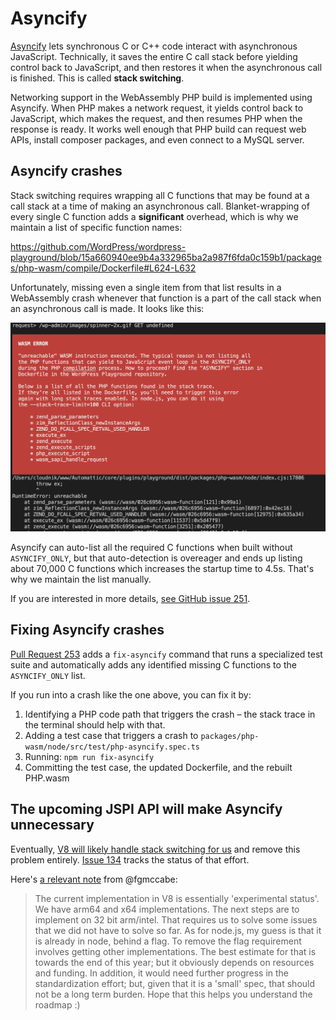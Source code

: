 # Asyncify

[Asyncify](https://emscripten.org/docs/porting/asyncify.html) lets synchronous C or C++ code interact with asynchronous JavaScript. Technically, it saves the entire C call stack before yielding control back to JavaScript, and then restores it when the asynchronous call is finished. This is called **stack switching**.

Networking support in the WebAssembly PHP build is implemented using Asyncify. When PHP makes a network request, it yields control back to JavaScript, which makes the request, and then resumes PHP when the response is ready. It works well enough that PHP build can request web APIs, install composer packages, and even connect to a MySQL server.

## Asyncify crashes

Stack switching requires wrapping all C functions that may be found at a call stack at a time of making an asynchronous call. Blanket-wrapping of every single C function adds a **significant** overhead, which is why we maintain a list of specific function names:

https://github.com/WordPress/wordpress-playground/blob/15a660940ee9b4a332965ba2a987f6fda0c159b1/packages/php-wasm/compile/Dockerfile#L624-L632

Unfortunately, missing even a single item from that list results in a WebAssembly crash whenever that function is a part of the call stack when an asynchronous call is made. It looks like this:

![A screenshot of an asyncify error in the terminal](../../static/img/asyncify-error.png)

Asyncify can auto-list all the required C functions when built without `ASYNCIFY_ONLY`, but that auto-detection is overeager and ends up listing about 70,000 C functions which increases the startup time to 4.5s. That's why we maintain the list manually.

If you are interested in more details, [see GitHub issue 251](https://github.com/WordPress/wordpress-playground/issues/251).

## Fixing Asyncify crashes

[Pull Request 253](https://github.com/WordPress/wordpress-playground/pull/253) adds a `fix-asyncify` command that runs a specialized test suite and automatically adds any identified missing C functions to the `ASYNCIFY_ONLY` list.

If you run into a crash like the one above, you can fix it by:

1. Identifying a PHP code path that triggers the crash – the stack trace in the terminal should help with that.
2. Adding a test case that triggers a crash to `packages/php-wasm/node/src/test/php-asyncify.spec.ts`
3. Running: `npm run fix-asyncify`
4. Committing the test case, the updated Dockerfile, and the rebuilt PHP.wasm

## The upcoming JSPI API will make Asyncify unnecessary

Eventually, [V8 will likely handle stack switching for us](https://github.com/WordPress/wordpress-playground/issues/134) and remove this problem entirely. [Issue 134](https://github.com/WordPress/wordpress-playground/issues/134) tracks the status of that effort.

Here's [a relevant note](https://github.com/fgmccabe) from @fgmccabe:

> The current implementation in V8 is essentially 'experimental status'. We have arm64 and x64 implementations.
> The next steps are to implement on 32 bit arm/intel. That requires us to solve some issues that we did not have to solve so far.
> As for node.js, my guess is that it is already in node, behind a flag.
> To remove the flag requirement involves getting other implementations. The best estimate for that is towards the end of this year; but it obviously depends on resources and funding.
> In addition, it would need further progress in the standardization effort; but, given that it is a 'small' spec, that should not be a long term burden.
> Hope that this helps you understand the roadmap :)
